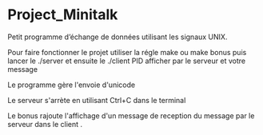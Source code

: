 # Project_Minitalk

Petit programme d’échange de données utilisant les signaux UNIX.

Pour faire fonctionner le projet utiliser la régle make ou make bonus puis lancer le ./server et ensuite le ./client PID afficher par le serveur et votre message

Le programme gère l'envoie d'unicode

Le serveur s'arrète en utilisant Ctrl+C dans le terminal

Le bonus rajoute l'affichage d'un message de reception du message par le serveur dans le client .
